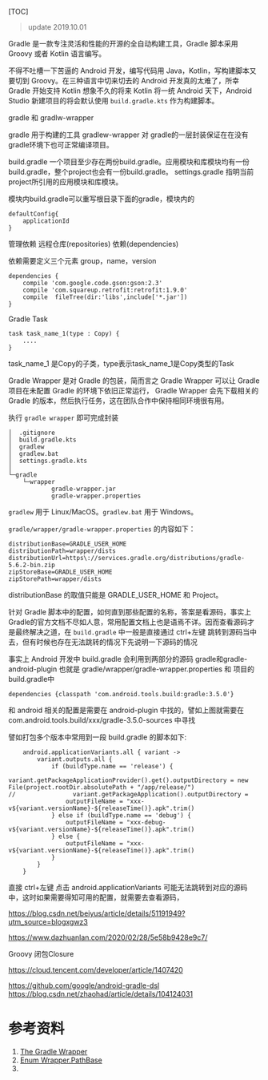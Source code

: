 [TOC]  

> update 2019.10.01

Gradle 是一款专注灵活和性能的开源的全自动构建工具，Gradle 脚本采用 Groovy 或者 Kotlin 语言编写。

不得不吐槽一下苦逼的 Android 开发，编写代码用 Java，Kotlin，写构建脚本又要切到 Groovy。在三种语言中切来切去的 Android 开发真的太难了，所幸 Gradle 开始支持 Kotlin 想象不久的将来 Kotlin 将一统 Android 天下，Android Studio 新建项目的将会默认使用 `build.gradle.kts` 作为构建脚本。


gradle  和 gradlw-wrapper

gradle 用于构建的工具
gradlew-wrapper 对 gradle的一层封装保证在在没有gradle环境下也可正常编译项目。

build.gradle 一个项目至少存在两份build.gradle。应用模块和库模块均有一份build.gradle，整个project也会有一份build.gradle。
settings.gradle 指明当前project所引用的应用模块和库模块。

模块内build.gradle可以重写根目录下面的gradle，模块内的
```
defaultConfig{
    applicationId    
}
```

管理依赖
远程仓库(repositories)
依赖(dependencies)

依赖需要定义三个元素 group，name，version
```
dependencies {
    compile 'com.google.code.gson:gson:2.3'
    compile 'com.squareup.retrofit:retrofit:1.9.0'
    compile  fileTree(dir:'libs',include['*.jar'])
}
```


Gradle Task

```
task task_name_1(type : Copy) {
    ....   
}
```

  task_name_1 是Copy的子类，type表示task_name_1是Copy类型的Task


Gradle Wrapper 是对 Gradle 的包装，简而言之 Gradle Wrapper 可以让 Gradle 项目在未配置 Gradle 的环境下依旧正常运行， Gradle Wrapper 会先下载相关的 Gradle 的版本，然后执行任务，这在团队合作中保持相同环境很有用。

执行 `gradle wrapper` 即可完成封装

```
│  .gitignore
│  build.gradle.kts
│  gradlew
│  gradlew.bat
│  settings.gradle.kts
│
└─gradle
    └─wrapper
            gradle-wrapper.jar
            gradle-wrapper.properties
```

`gradlew` 用于 Linux/MacOS。`gradlew.bat` 用于 Windows。

`gradle/wrapper/gradle-wrapper.properties` 的内容如下：

```
distributionBase=GRADLE_USER_HOME
distributionPath=wrapper/dists
distributionUrl=https\://services.gradle.org/distributions/gradle-5.6.2-bin.zip
zipStoreBase=GRADLE_USER_HOME
zipStorePath=wrapper/dists
```

distributionBase 的取值只能是 GRADLE_USER_HOME 和 Project。


针对 Gradle 脚本中的配置，如何直到那些配置的名称，答案是看源码，事实上Gradle的官方文档不尽如人意，常用配置文档上也是语焉不详。因而查看源码才是最终解决之道，在 `build.gradle` 中一般是直接通过 ctrl+左键 跳转到源码当中去，但有时候也存在无法跳转的情况下先说明一下源码的情况

事实上 Android 开发中 build.gradle 会利用到两部分的源码 gradle和gradle-android-plugin 也就是 gradle/wrapper/gradle-wrapper.properties 和 项目的build.gradle中 

```
dependencies {classpath 'com.android.tools.build:gradle:3.5.0'}
```

和 android 相关的配置是需要在 android-plugin 中找的，譬如上图就需要在 com.android.tools.build/xxx/gradle-3.5.0-sources 中寻找

譬如打包多个版本中常用到一段 build.gradle 的脚本如下:

```
    android.applicationVariants.all { variant ->
        variant.outputs.all {
            if (buildType.name == 'release') {
                variant.getPackageApplicationProvider().get().outputDirectory = new File(project.rootDir.absolutePath + "/app/release/")
//                variant.getPackageApplication().outputDirectory =
                outputFileName = "xxx-v${variant.versionName}-${releaseTime()}.apk".trim()
            } else if (buildType.name == 'debug') {
                outputFileName = "xxx-debug-v${variant.versionName}-${releaseTime()}.apk".trim()
            } else {
                outputFileName = "xxx-v${variant.versionName}-${releaseTime()}.apk".trim()
            }
        }
    }
```

直接 ctrl+左键 点击 android.applicationVariants 可能无法跳转到对应的源码中，这时如果需要得知可用的配置，就需要去查看源码，


https://blog.csdn.net/beiyus/article/details/51191949?utm_source=blogxgwz3

https://www.dazhuanlan.com/2020/02/28/5e58b9428e9c7/

Groovy 闭包Closure 

https://cloud.tencent.com/developer/article/1407420


https://github.com/google/android-gradle-dsl
https://blog.csdn.net/zhaohad/article/details/104124031


# 参考资料
1. [The Gradle Wrapper](https://docs.gradle.org/5.6.2/userguide/gradle_wrapper.html)
1. [Enum Wrapper.PathBase](https://docs.gradle.org/current/javadoc/org/gradle/api/tasks/wrapper/Wrapper.PathBase.html)
2. [](https://blog.csdn.net/u013553529/article/details/55011602)